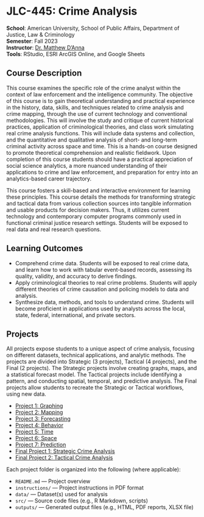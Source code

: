 # JLC-445: Crime Analysis
**School**: American University, School of Public Affairs, Department of Justice, Law & Criminology  
**Semester**: Fall 2023  
**Instructor**: [Dr. Matthew D’Anna](https://www.american.edu/spa/faculty/danna.cfm)  
**Tools**: RStudio, ESRI ArcGIS Online, and Google Sheets  

## Course Description
This course examines the specific role of the crime analyst within the context of law enforcement and the intelligence community. The objective of this course is to gain theoretical understanding and practical experience in the history, data, skills, and techniques related to crime analysis and crime mapping, through the use of current technology and conventional methodologies. This will involve the study and critique of current historical practices, application of criminological theories, and class work simulating real crime analysis functions. This will include data systems and collection, and the quantitative and qualitative analysis of short- and long-term criminal activity across space and time. This is a hands-on course designed to promote theoretical comprehension and realistic fieldwork. Upon completion of this course students should have a practical appreciation of social science analytics, a more nuanced understanding of their applications to crime and law enforcement, and preparation for entry into an analytics-based career trajectory.

This course fosters a skill-based and interactive environment for learning these principles. This course details the methods for transforming strategic and tactical data from various collection sources into tangible information and usable products for decision makers. Thus, it utilizes current technology and contemporary computer programs commonly used in functional criminal justice research settings. Students will be exposed to real data and real research questions.

## Learning Outcomes
- Comprehend crime data. Students will be exposed to real crime data, and learn how to work with tabular event-based records, assessing its quality, validity, and accuracy to derive findings.
- Apply criminological theories to real crime problems. Students will apply different theories of crime causation and policing models to data and analysis.
- Synthesize data, methods, and tools to understand crime. Students will become proficient in applications used by analysts across the local, state, federal, international, and private sectors.

## Projects
All projects expose students to a unique aspect of crime analysis, focusing on different datasets, technical applications, and analytic methods. The projects are divided into Strategic (3 projects), Tactical (4 projects), and the Final (2 projects). The Strategic projects involve creating graphs, maps, and a statistical forecast model. The Tactical projects include identifying a pattern, and conducting spatial, temporal, and predictive analysis. The Final projects allow students to recreate the Strategic or Tactical workflows, using new data.

- [Project 1: Graphing](Project%201)
- [Project 2: Mapping](Project%202)
- [Project 3: Forecasting](Project%203)
- [Project 4: Behavior](Project%204)
- [Project 5: Time](Project%205)
- [Project 6: Space](Project%205)
- [Project 7: Prediction](Project%205)
- [Final Project 1: Strategic Crime Analysis](Final%20Project%201)
- [Final Project 2: Tactical Crime Analysis](Final%20Project%202)

Each project folder is organized into the following (where applicable):
- `README.md` — Project overview  
- `instructions/` — Project instructions in PDF format  
- `data/` — Dataset(s) used for analysis  
- `src/` — Source code files (e.g., R Markdown, scripts)  
- `outputs/` — Generated output files (e.g., HTML, PDF reports, XLSX file)
